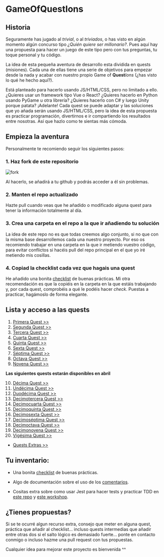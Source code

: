 # GameOfQuestIons

## Historia

Seguramente has jugado al *trivial*, o al *triviados*, o has visto en algún momento algún concurso tipo *¿Quién quiere ser millonario?*. Pues aquí hay una propuesta para hacer un juego de este tipo pero con tus preguntas, tu toque personal y tu código.

La idea de esta pequeña aventura de desarrollo esta dividida en quests (misiones). Cada una de ellas tiene una serie de objetivos para empezar desde la nada y acabar con nuestro propio Game of **Quest***Ions* (¿has visto lo qué he hecho aquí?).

Está planteado para hacerlo usando JS/HTML/CSS, pero no limitado a ello. ¿Quieres usar un framework tipo Vue o React? ¿Quieres hacerlo en Python usando PyGame u otra librería? ¿Quieres hacerlo con C# y luego Unity porque patata? ¡Adelante! Cada quest se puede adaptar y las soluciones que yo añada serán usando JS/HTML/CSS, pero la idea de esta propuesta es practicar programación, divertirnos e ir compartiendo los resultados entre nosotras. Así que hazlo como te sientas más cómoda.

## Empieza la aventura

Personalmente te recomiendo seguir los siguientes pasos:

### 1. Haz fork de este repositorio

![fork](https://user-images.githubusercontent.com/112476868/224549293-3fa536fa-dd74-4685-b2ba-b0eb8b2ed740.png)

Al hacerlo, se añadirá a tu github y podrás acceder a él sin problemas.

### 2. Manten el repo actualizado

Hazte pull cuando veas que he añadido o modificado alguna quest para tener la información totalmente al día.

### 3. Crea una carpeta en el repo a la que ir añadiendo tu solución

La idea de este repo no es que todas creemos algo conjunto, si no que con la misma base desarrollemos cada una nuestro proyecto. Por eso os recomiendo trabajar en una carpeta en la que ir metiendo vuestro código, para evitar conflictos si hacéis pull del repo principal en el que yo iré metiendo mis cosillas.

### 4. Copiad la checklist cada vez que hagais una quest

He añadido una bonita [checklist](./docs/checklist.md) de buenas prácticas. Mi otra recomendación es que la copiéis en la carpeta en la que estáis trabajando y, por cada quest, comprobéis a qué le podéis hacer *check*. Puestas a practicar, hagámoslo de forma elegante.

## Lista y acceso a las quests

1.	[Primera Quest >>](./docs/quests/quest1.md)
2.  [Segunda Quest >>](./docs/quests/quest2.md)
3.  [Tercera Quest >>](./docs/quests/quest3.md)
4.  [Cuarta Quest >>](./docs/quests/quest4.md)
5.	[Quinta Quest >>](./docs/quests/quest5.md)
6.	[Sexta Quest >>](./docs/quests/quest6.md)
7.  [Séptima Quest >>](./docs/quests/quest7.md)
8.	[Octava Quest >>](./docs/quests/quest8.md) 
9.  [Novena Quest >>](./docs/quests/quest9.md)


**Las siguientes quests estarán disponibles en abril**

10. [Décima Quest >>](./docs/quests/quest10.md)
11.	[Undécima Quest >>](./docs/quests/quest11.md)
12.	[Duodécima Quest >>](./docs/quests/quest12.md)
13.	[Decimotercera Quest >>](./docs/quests/quest13.md)
14.	[Decimocuarta Quest >>](./docs/quests/quest14.md)
15.	[Decimoquinta Quest >>](./docs/quests/quest15.md)
16.	[Decimosexta Quest >>](./docs/quests/quest16.md)
17.	[Decimoséptima Quest >>](./docs/quests/quest17.md)
18.	[Decimoctava Quest >>](./docs/quests/quest18.md)
19.	[Decimonovena Quest >>](./docs/quests/quest19.md)
20. [Vigésima Quest >>](./docs/quests/quest20.md)
*	[Quests Extras >>](./docs/quests/extraQuests.md)


## Tu inventario:

* Una bonita [checklist](./docs/checklist.md) de buenas prácticas.

* Algo de documentación sobre el uso de los [comentarios](./docs/comentarios.md).

* Cositas extra sobre como usar Jest para hacer tests y practicar TDD en [este repo](https://github.com/Marvalero/workshop-introduccion-al-testeo-en-javascript) y [este workshop](https://www.linkedin.com/posts/maria-valero-campa%C3%B1a_javascript-testing-escribirtests-activity-7034491159649394688-YbIi?utm_source=share&utm_medium=member_desktop).


## ¿Tienes propuestas?

Si se te ocurré algun recurso extra, consejo que meter en alguna quest, práctica que añadir al checklist... incluso quests intermedias que añadir entre otras dos si el salto lógico es demasiado fuerte... ponte en contacto conmigo o incluso hazme una pull request con tus propuestas.

Cualquier idea para mejorar este proyecto es bienvenida ^^